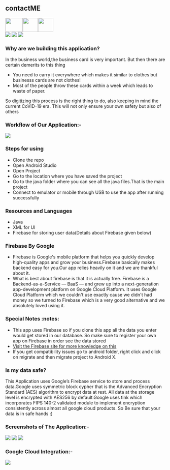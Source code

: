 ## contactME
<img src="https://cdn.vox-cdn.com/thumbor/1SrcuHFZ70PO7OPgSb2_DxM3gUk=/0x0:640x427/1820x1213/filters:focal(0x0:640x427):format(webp)/cdn.vox-cdn.com/assets/1087137/java_logo_640.jpg" height="44" width="55"><img src="https://pbs.twimg.com/profile_images/1105378972156649472/9W16lxHj_400x400.png" height="44" width="48"><img src="https://firebase.google.com/downloads/brand-guidelines/PNG/logo-vertical.png" height="44" width="48">
<br>
<img src="https://lh6.googleusercontent.com/A7eKVcKXwriPTd0TL9DngAocPPQpG6iKPFMd84_NkL-EQAct95-A1NFmEz5cgd7IEmRVaKqv98rl0mhIDbznazmhqxwksrjYnh1qEXqSrOOV3d7x0TqUd7cXGVS9ttCh-mVluyeWhFM">
<img src="https://lh5.googleusercontent.com/wnOZ1dj8zNFIHoE1qv_iCof6SZHQEVx4WnNAXW2ebBa90NsUsdJ-RkcU-M8_eVFg4qd9rX7oecqKhsGWrwh0doShfU2X6_ZrGHMf_cHf">
<img src="https://lh6.googleusercontent.com/SJtw5m12jxnakrXnypOc4EXFvXLpqzdc56yTyYYrWCKBFREceDe9j_SWMp4_LBiVULyoqQWiznAV9CnFJv-F155V1KbGJvfrY9w6dPhA30MTiH0Z0djPQHg0uefZyNQMIHIQxHqevOU">
<h3>Why are we building this application?</h3>
<p>In the business world,the business card is very important. But then there are certain demerits to this thing</p>
  <ul>
    <li>You need to carry it everywhere which makes it similar to clothes but businesss cards are not clothes!</li>
    <li>Most of the people throw these cards within a week which leads to waste of paper.</li>
 </ul>
 <p>So digitizing this process is the right thing to do, also keeping in mind the current CoVID-19 era. This will not only ensure your own safety but also of others</p>
<h3>Workflow of Our Application:-</h3>
<img src="https://user-images.githubusercontent.com/53506835/96382860-163cd800-11ae-11eb-8f57-7f2719b81e70.png">

<h3> Steps for using</h3>
<ul>
  <li>Clone the repo</li>
  <li>Open Android Studio</li>
  <li>Open Project</li>
  <li>Go to the location where you have saved the project</li>
  <li>Go to the java folder where you can see all the java files.That is the main project</li>
  <li>Connect to emulator or mobile through USB to use the app after running  successfully</li>
</ul>
<h3>Resources and Languages</h3>
<ul>
  <li>Java</li>
  <li>XML for UI</li>
  <li>Firebase for storing user data(Details about Firebase given below)</li>
</ul>
<h3>Firebase By Google</h3>
<ul>
    <li>Firebase is Google's mobile platform that helps you quickly develop high-quality apps and grow your business.Firebase basically makes backend easy for you.Our app relies heavily on it and we are thankful about it.</li>
    <li>What is best about firebase is that it is actually free. Firebase is a Backend-as-a-Service — BaaS — and grew up into a next-generation app-development platform on Google Cloud Platform. It uses Google Cloud Platform which we couldn't use exactly cause we didn't had money so we turned to Firebase which is a very good alternative and we absolutely loved using it.</li>
</ul>
<h3>Special Notes :notes:</h3>
<ul>
  <li>This app uses Firebase so if you clone this app all the data you enter would get stored in our database. So make sure to register your own app on Firebase in order see the data stored</li>
  <li><a href="https://console.firebase.google.com/?pli=1">Visit the Firebase site for more knowledge on this</a></li>
  <li>If you get compatibility issues go to android folder, right click and click on migrate and then migrate project to Android X.</li>
</ul>

<h3>Is my data safe?</h3>
<p>This Application uses Google’s Firebase service to store and process data.Google uses  symmetric block cypher that is the Advanced Encryption Standard (AES) algorithm to encrypt data at rest. All data at the storage level is encrypted with AES256 by default.Google uses tink which incorporates FIPS 140-2 validated module to implement encryption consistently across almost all google cloud products. 
So Be sure that your data is in safe hands :)</p>

### Screenshots of The Application:-
<img src="https://user-images.githubusercontent.com/53506835/96385265-66b53500-11b0-11eb-89d2-a419babf5ef6.png">
<img src="https://user-images.githubusercontent.com/53506835/96385309-ad0a9400-11b0-11eb-8781-b183105ed4ca.png">
<img src="https://user-images.githubusercontent.com/53506835/96385437-97499e80-11b1-11eb-9c9d-ba56219e8ba0.png">

### Google Cloud Integration:-
<img src="https://user-images.githubusercontent.com/53183532/95006766-5edc8900-0625-11eb-9538-eabe49b9457a.png" >
